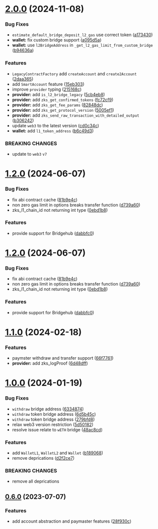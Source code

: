 # [2.0.0](https://github.com/zksync-sdk/zksync2-python/compare/v1.2.0...v2.0.0) (2024-11-08)


### Bug Fixes

* `estimate_default_bridge_deposit_l2_gas` use correct token ([a173430](https://github.com/zksync-sdk/zksync2-python/commit/a173430e30f40e3cbc93cceca3581cec99b8e0c0))
* **wallet:** fix custom bridge support ([a095d5a](https://github.com/zksync-sdk/zksync2-python/commit/a095d5a21e92baaa58adde5a5e4f7f90a8f0bcfc))
* **wallet:** use `l2BridgeAddress` in `_get_l2_gas_limit_from_custom_bridge` ([b94636a](https://github.com/zksync-sdk/zksync2-python/commit/b94636a75ff3949256f8764bf658ba1f4cbfcbc8))


### Features

* `LegacyContractFactory` add `createAccount` and `create2Account` ([2daa365](https://github.com/zksync-sdk/zksync2-python/commit/2daa365ccc937721dcf647bd65afb28a307b4f8f))
* add `SmartAccount` feature ([15eb303](https://github.com/zksync-sdk/zksync2-python/commit/15eb303d5959d97348b4a81a007071a9dbd0c215))
* improve `provider` typing ([215168c](https://github.com/zksync-sdk/zksync2-python/commit/215168c4654a2f3f8ccea3952f3dbbd0808434c5))
* **provider:** add `is_l2_bridge_legacy` ([5cb4eb8](https://github.com/zksync-sdk/zksync2-python/commit/5cb4eb8b8f312a2e19a61d994254abe5604360db))
* **provider:** add `zks_get_confirmed_tokens` ([fc72cf9](https://github.com/zksync-sdk/zksync2-python/commit/fc72cf9ed637b0843e1f7bc784d94a7b31310cb6))
* **provider:** add `zks_get_fee_params` ([82848dc](https://github.com/zksync-sdk/zksync2-python/commit/82848dccd1807e7dcff3f095dc711b77f4514b03))
* **provider:** add `zks_get_protocol_version` ([5005ef1](https://github.com/zksync-sdk/zksync2-python/commit/5005ef13db214c909dccecc796477b0ccaaa76eb))
* **provider:** add `zks_send_raw_transaction_with_detailed_output` ([b306242](https://github.com/zksync-sdk/zksync2-python/commit/b3062420992c80d5534a380981e1097be447961d))
* update `web3` to the latest version ([cd0c34c](https://github.com/zksync-sdk/zksync2-python/commit/cd0c34cb3c3afd48a75bab692ad23dc8a3e52d1c))
* **wallet:** add `l1_token_address` ([b6c49d3](https://github.com/zksync-sdk/zksync2-python/commit/b6c49d3d9acc0bb5dcb60ab9092278498dc6c699))


### BREAKING CHANGES

* update to `web3` `v7`

# [1.2.0](https://github.com/zksync-sdk/zksync2-python/compare/v1.1.0...v1.2.0) (2024-06-07)


### Bug Fixes

* fix abi contract cache ([81b9e4c](https://github.com/zksync-sdk/zksync2-python/commit/81b9e4c8bec9cd2fc258669edeb8012ccafa0c80))
* non zero gas limit in options breaks transfer function ([d739a60](https://github.com/zksync-sdk/zksync2-python/commit/d739a604f7ff43bc372586377d861d66745980b4))
* zks_l1_chain_id not returning int type ([0ebd1b8](https://github.com/zksync-sdk/zksync2-python/commit/0ebd1b8499d22b1c83a1051b77a461841e1a4f0d))


### Features

* provide support for Bridgehub ([dabbfc0](https://github.com/zksync-sdk/zksync2-python/commit/dabbfc0c95f11e79e6683101b20fae3c851506e8))

# [1.2.0](https://github.com/zksync-sdk/zksync2-python/compare/v1.1.0...v1.2.0) (2024-06-07)


### Bug Fixes

* fix abi contract cache ([81b9e4c](https://github.com/zksync-sdk/zksync2-python/commit/81b9e4c8bec9cd2fc258669edeb8012ccafa0c80))
* non zero gas limit in options breaks transfer function ([d739a60](https://github.com/zksync-sdk/zksync2-python/commit/d739a604f7ff43bc372586377d861d66745980b4))
* zks_l1_chain_id not returning int type ([0ebd1b8](https://github.com/zksync-sdk/zksync2-python/commit/0ebd1b8499d22b1c83a1051b77a461841e1a4f0d))


### Features

* provide support for Bridgehub ([dabbfc0](https://github.com/zksync-sdk/zksync2-python/commit/dabbfc0c95f11e79e6683101b20fae3c851506e8))

# [1.1.0](https://github.com/zksync-sdk/zksync2-python/compare/v1.0.0...v1.1.0) (2024-02-18)


### Features

* paymster withdraw and transfer support ([66f7761](https://github.com/zksync-sdk/zksync2-python/commit/66f7761bf4a1677ed50a6bf995e0fde6515b76b7))
* **provider:** add zks_logProof ([6d48dff](https://github.com/zksync-sdk/zksync2-python/commit/6d48dff8e7e81709b637d2117ba6a2c843e9d740))

# [1.0.0](https://github.com/zksync-sdk/zksync2-python/compare/v0.6.0...v1.0.0) (2024-01-19)


### Bug Fixes

* `withdraw` bridge address ([6334874](https://github.com/zksync-sdk/zksync2-python/commit/6334874c8022407ce360b0bd35118fb7cbad66d1))
* `withdraw` token bridge address ([6d5b45c](https://github.com/zksync-sdk/zksync2-python/commit/6d5b45c334dde44ad9bdc83642f458950fd722a6))
* `withdraw` token bridge address ([279bfd8](https://github.com/zksync-sdk/zksync2-python/commit/279bfd874f7b998b4dd2e00165433e9990d29c74))
* relax web3 version restriction ([5d50182](https://github.com/zksync-sdk/zksync2-python/commit/5d5018242c3d4cae1957c99a43944eb4652b9cc1))
* resolve issue relate to `wETH` bridge ([48ac8cd](https://github.com/zksync-sdk/zksync2-python/commit/48ac8cd5aac80214a9be399bcade222f8d97dd2c))


### Features

* add `WalletL1`, `WalletL2` and `Wallet` ([b189068](https://github.com/zksync-sdk/zksync2-python/commit/b1890685638192edc7279a2273ae14ee41e2c904))
* remove deprications ([d2f2ce7](https://github.com/zksync-sdk/zksync2-python/commit/d2f2ce707847404787539a88ee0f573fe6d806f2))


### BREAKING CHANGES

* remove all deprications

## [0.6.0](https://github.com/zksync-sdk/zksync2-python/compare/v0.5.0...v0.6.0) (2023-07-07)

### Features

*  add account abstraction and paymaster features ([28f930c](https://github.com/zksync-sdk/zksync2-python/commit/28f930ce6e68f11110c0afc7c8c0f5fc2253ab28))
